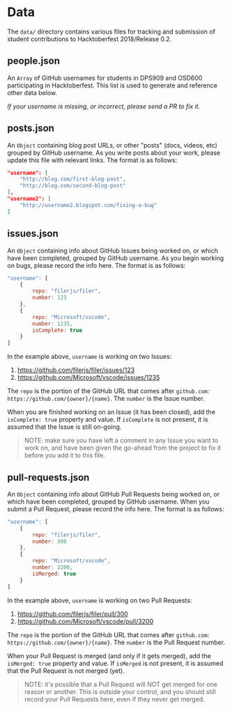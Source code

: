 # Data

The `data/` directory contains various files for tracking and submission of
student contributions to Hacktoberfest 2018/Release 0.2.

## people.json

An `Array` of GitHub usernames for students in DPS909 and OSD600
participating in Hacktoberfest.  This list is used to generate and
reference other data below.

*If your username is missing, or incorrect, please send a PR to fix it.*

## posts.json

An `Object` containing blog post URLs, or other "posts" (docs, videos, etc)
grouped by GitHub username.  As you write posts about your work, please
update this file with relevant links.  The format is as follows:

```json
"username": [
    "http://blog.com/first-blog-post",
    "http://blog.com/second-blog-post"
],
"username2": [
    "http://username2.blogspot.com/fixing-a-bug"
]
```

## issues.json

An `Object` containing info about GitHub Issues being worked on, or which
have been completed, grouped by GitHub username.  As you begin working on
bugs, please record the info here.  The format is as follows:

```js
"username": [
    {
        repo: "filerjs/filer",
        number: 123
    },
    {
        repo: "Microsoft/vscode",
        number: 1235,
        isComplete: true
    }
]
```

In the example above, `username` is working on two Issues:

1. https://github.com/filerjs/filer/issues/123
2. https://github.com/Microsoft/vscode/issues/1235

The `repo` is the portion of the GitHub URL that comes after `github.com`: `https://github.com/{owner}/{name}`.  The `number` is the Issue number.

When you are finished working on an Issue (it has been closed), add
the `isComplete: true` property and value.  If `isComplete` is not present,
it is assumed that the Issue is still on-going.

> NOTE: make sure you have left a comment in any Issue you want to work on, and have been given the go-ahead from the project to fix it before you add it to this file.

## pull-requests.json

An `Object` containing info about GitHub Pull Requests being worked on,
or which have been completed, grouped by GitHub username.  When you submit a
Pull Request, please record the info here.  The format is as follows:

```js
"username": [
    {
        repo: "filerjs/filer",
        number: 300
    },
    {
        repo: "Microsoft/vscode",
        number: 3200,
        isMerged: true
    }
]
```

In the example above, `username` is working on two Pull Requests:

1. https://github.com/filerjs/filer/pull/300
2. https://github.com/Microsoft/vscode/pull/3200

The `repo` is the portion of the GitHub URL that comes after `github.com`: `https://github.com/{owner}/{name}`.  The `number` is the Pull Request number.

When your Pull Request is merged (and only if it gets merged), add
the `isMerged: true` property and value.  If `isMerged` is not present,
it is assumed that the Pull Request is not merged (yet).

> NOTE: it's possible that a Pull Request will NOT get merged for one reason or another.  This is outside your control, and you should still record your Pull Requests here, even if they never get merged.
